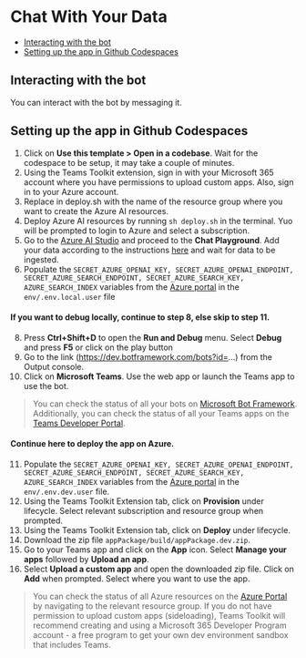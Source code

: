 # Chat With Your Data

<!-- @import "[TOC]" {cmd="toc" depthFrom=1 depthTo=6 orderedList=false} -->

<!-- code_chunk_output -->

- [Interacting with the bot](#interacting-with-the-bot)
- [Setting up the app in Github Codespaces](#setting-up-the-app-in-github-codespaces)

<!-- /code_chunk_output -->

## Interacting with the bot

You can interact with the bot by messaging it.

## Setting up the app in Github Codespaces

1. Click on **Use this template > Open in a codebase**. Wait for the codespace to be setup, it may take a couple of minutes.
2. Using the Teams Toolkit extension, sign in with your Microsoft 365 account where you have permissions to upload custom apps. Also, sign in to your Azure account.
3. Replace <resource-group-name> in deploy.sh with the name of the resource group where you want to create the Azure AI resources.
5. Deploy Azure AI resources by running ```sh deploy.sh``` in the terminal. Yuo will be prompted to login to Azure and select a subscription.
6. Go to the [Azure AI Studio](https://oai.azure.com/portal) and proceed to the **Chat Playground**. Add your data according to the instructions [here](https://learn.microsoft.com/en-us/azure/ai-services/openai/concepts/use-your-data?tabs=ai-search) and wait for data to be ingested. 
7. Populate the ```SECRET_AZURE_OPENAI_KEY, SECRET_AZURE_OPENAI_ENDPOINT, SECRET_AZURE_SEARCH_ENDPOINT, SECRET_AZURE_SEARCH_KEY, AZURE_SEARCH_INDEX``` variables from the [Azure portal](https://ms.portal.azure.com/) in the ```env/.env.local.user``` file
   
#### If you want to debug locally, continue to step 8, else skip to step 11.
8. Press **Ctrl+Shift+D** to open the **Run and Debug** menu. Select **Debug** and press **F5** or click on the play button
9. Go to the link (https://dev.botframework.com/bots?id=...) from the Output console.
10. Click on **Microsoft Teams**. Use the web app or launch the Teams app to use the bot.

> You can check the status of all your bots on [Microsoft Bot Framework](https://dev.botframework.com/bots). Additionally, you can check the status of all your Teams apps on the [Teams Developer Portal](https://dev.teams.microsoft.com/apps).


#### Continue here to deploy the app on Azure.
11. Populate the ```SECRET_AZURE_OPENAI_KEY, SECRET_AZURE_OPENAI_ENDPOINT, SECRET_AZURE_SEARCH_ENDPOINT, SECRET_AZURE_SEARCH_KEY, AZURE_SEARCH_INDEX``` variables from the [Azure portal](https://ms.portal.azure.com/) in the ```env/.env.dev.user``` file.
12. Using the Teams Toolkit Extension tab, click on **Provision** under lifecycle. Select relevant subscription and resource group when prompted.
13. Using the Teams Toolkit Extension tab, click on **Deploy** under lifecycle.
14. Download the zip file ```appPackage/build/appPackage.dev.zip```.
15. Go to your Teams app and click on the **App** icon. Select **Manage your apps** followed by **Upload an app**.
16. Select **Upload a custom app** and open the downloaded zip file. Click on **Add** when prompted. Select where you want to use the app.

> You can check the status of all Azure resources on the [Azure Portal](https://portal.azure.com/#home) by navigating to the relevant resource group.
> If you do not have permission to upload custom apps (sideloading), Teams Toolkit will recommend creating and using a Microsoft 365 Developer Program account - a free program to get your own dev environment sandbox that includes Teams.
